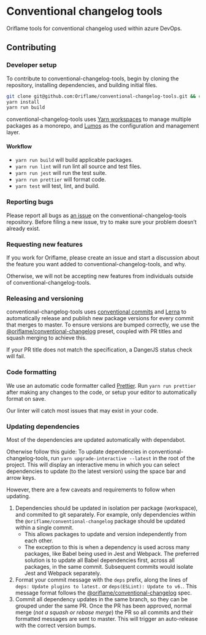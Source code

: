 # Conventional changelog tools

Oriflame tools for conventional changelog used within azure DevOps.

## Contributing

### Developer setup

To contribute to conventional-changelog-tools, begin by cloning the repository, installing dependencies, and building
initial files.

```bash
git clone git@github.com:Oriflame/conventional-changelog-tools.git && cd ./conventional-changelog-tools
yarn install
yarn run build
```

conventional-changelog-tools uses [Yarn workspaces](https://yarnpkg.com/lang/en/docs/workspaces/) to manage multiple
packages as a monorepo, and [Lumos](https://github.com/Oriflame/lumos) as the configuration and
management layer.

#### Workflow

- `yarn run build` will build applicable packages.
- `yarn run lint` will run lint all source and test files.
- `yarn run jest` will run the test suite.
- `yarn run prettier` will format code.
- `yarn test` will test, lint, and build.

### Reporting bugs

Please report all bugs as [an issue](https://github.com/Oriflame/conventional-changelog-tools/issues/new) on the conventional-changelog-tools
repository. Before filing a new issue, try to make sure your problem doesn’t already exist.

### Requesting new features

If you work for Oriflame, please create an issue and start a discussion about the feature you want
added to conventional-changelog-tools, and why.

Otherwise, we will not be accepting new features from individuals outside of conventional-changelog-tools.

### Releasing and versioning

conventional-changelog-tools uses [conventional commits](https://www.conventionalcommits.org) and
[Lerna](https://github.com/lerna/lerna) to automatically release and publish new package versions
for every commit that merges to master. To ensure versions are bumped correctly, we use the
[@oriflame/conventional-changelog][@oriflame/conventional-changelog] preset, coupled with PR titles and squash
merging to achieve this.

If your PR title does not match the specification, a DangerJS status check will fail.

### Code formatting

We use an automatic code formatter called [Prettier](https://prettier.io/). Run `yarn run prettier`
after making any changes to the code, or setup your editor to automatically format on save.

Our linter will catch most issues that may exist in your code.

### Updating dependencies

Most of the dependencies are updated automatically with dependabot.

Otherwise follow this guide: To update dependencies in conventional-changelog-tools, run
`yarn upgrade-interactive --latest` in the root of the project. This will display an interactive
menu in which you can select dependencies to update (to the latest version) using the space bar and
arrow keys.

However, there are a few caveats and requirements to follow when updating.

1. Dependencies should be updated in isolation per package (workspace), and commited to git
   separately. For example, only dependencies within the `@oriflame/conventional-changelog` package should be
   updated within a single commit.
   - This allows packages to update and version independently from each other.
   - The exception to this is when a dependency is used across many packages, like Babel being used
     in Jest and Webpack. The preferred solution is to update all Babel dependencies first, across
     all packages, in the same commit. Subsequent commits would isolate Jest and Webpack separately.
2. Format your commit message with the `deps` prefix, along the lines of
   `deps: Update plugins to latest.` or `deps(ESLint): Update to v6.`. This message format follows
   the [@oriflame/conventional-changelog][@oriflame/conventional-changelog] spec.
3. Commit all dependency updates in the same branch, so they can be grouped under the same PR. Once
   the PR has been approved, normal merge (_not a squash or rebase merge_) the PR so all commits and
   their formatted messages are sent to master. This will trigger an auto-release with the correct
   version bumps.

<!-- prettier-ignore -->
[@oriflame/conventional-changelog]: https://github.com/Oriflame/conventional-changelog-tools/packages/conventional-changelog#commit-message-format
